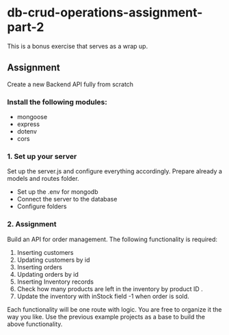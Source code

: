 # db-crud-operations-assignment-part-2
This is a bonus exercise that serves as a wrap up. 

## Assignment
Create a new Backend API fully from scratch

###  Install the following modules: 
+ mongoose
+ express
+ dotenv
+ cors

### 1. Set up your server
Set up the server.js and configure everything accordingly. Prepare already a models and routes folder. 
+ Set up the .env for mongodb
+ Connect the server to the database 
+ Configure folders 

### 2. Assignment
Build an API for order management. The following functionality is required: 

1. Inserting customers 
2. Updating customers by id
3. Inserting orders
4. Updating orders by id
5. Inserting Inventory records
6. Check how many products are left in the inventory by product ID .
7. Update the inventory with inStock field -1 when order is sold. 

Each functionality will be one route with logic. You are free to organize it the way you like. 
Use the previous example projects as a base to build the above functionality. 






